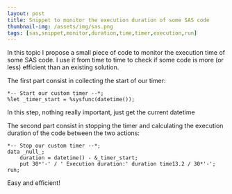 ```yaml
---
layout: post
title: Snippet to monitor the execution duration of some SAS code
thumbnail-img: /assets/img/sas.png
tags: [sas,snippet,monitor,duration,time,timer,execution,run]
---
```


In this topic I propose a small piece of code to monitor the execution time of some SAS code. I use it from time to time to check if some code is more (or less) efficient than an existing solution.

The first part consist in collecting the start of our timer:
```
*-- Start our custom timer --*;
%let _timer_start = %sysfunc(datetime());
```

In this step, nothing really important, just get the current datetime

The second part consist in stopping the timer and calculating the execution duration of the code between the two actions:
```
*-- Stop our custom timer --*;
data _null_;
	duration = datetime() - &_timer_start;
	put 30*'-' / ' Execution duration:' duration time13.2 / 30*'-';
run;
```

Easy and efficient!
